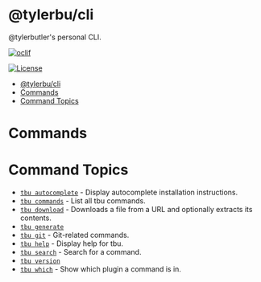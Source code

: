 # @tylerbu/cli

@tylerbutler's personal CLI.

[![oclif](https://badgers.space/badge/oclif/3.9.1?color=71c405&icon=feather-terminal)](https://oclif.io)
<!-- [![npm](https://badgers.space/npm/name/tylerbu/cli)]() -->
[![License](https://badgers.space/github/license/tylerbutler/FluidFramework)](https://github.com/tylerbutler/tylerbu-cli/blob/main/LICENSE)

<!-- toc -->
* [@tylerbu/cli](#tylerbucli)
* [Commands](#commands)
* [Command Topics](#command-topics)
<!-- tocstop -->

# Commands

<!-- commands -->
# Command Topics

* [`tbu autocomplete`](docs/autocomplete.md) - Display autocomplete installation instructions.
* [`tbu commands`](docs/commands.md) - List all tbu commands.
* [`tbu download`](docs/download.md) - Downloads a file from a URL and optionally extracts its contents.
* [`tbu generate`](docs/generate.md)
* [`tbu git`](docs/git.md) - Git-related commands.
* [`tbu help`](docs/help.md) - Display help for tbu.
* [`tbu search`](docs/search.md) - Search for a command.
* [`tbu version`](docs/version.md)
* [`tbu which`](docs/which.md) - Show which plugin a command is in.

<!-- commandsstop -->
